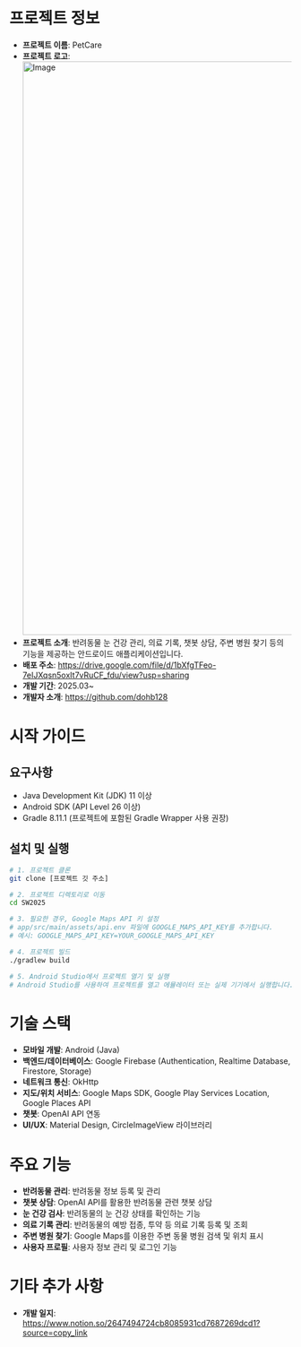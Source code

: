 # 프로젝트 정보

- **프로젝트 이름**: PetCare
- **프로젝트 로고**: <img width="1024" height="1024" alt="Image" src="https://github.com/user-attachments/assets/c7d4bfc1-85d4-4a60-a511-017db42a22a1" />
- **프로젝트 소개**: 반려동물 눈 건강 관리, 의료 기록, 챗봇 상담, 주변 병원 찾기 등의 기능을 제공하는 안드로이드 애플리케이션입니다.
- **배포 주소**: https://drive.google.com/file/d/1bXfgTFeo-7eIJXqsn5oxIt7vRuCF_fdu/view?usp=sharing
- **개발 기간**: 2025.03~
- **개발자 소개**: https://github.com/dohb128



# 시작 가이드

## 요구사항
- Java Development Kit (JDK) 11 이상
- Android SDK (API Level 26 이상)
- Gradle 8.11.1 (프로젝트에 포함된 Gradle Wrapper 사용 권장)

## 설치 및 실행
```bash
# 1. 프로젝트 클론
git clone [프로젝트 깃 주소]

# 2. 프로젝트 디렉토리로 이동
cd SW2025

# 3. 필요한 경우, Google Maps API 키 설정
# app/src/main/assets/api.env 파일에 GOOGLE_MAPS_API_KEY를 추가합니다.
# 예시: GOOGLE_MAPS_API_KEY=YOUR_GOOGLE_MAPS_API_KEY

# 4. 프로젝트 빌드
./gradlew build

# 5. Android Studio에서 프로젝트 열기 및 실행
# Android Studio를 사용하여 프로젝트를 열고 에뮬레이터 또는 실제 기기에서 실행합니다.
```

# 기술 스택

- **모바일 개발**: Android (Java)
- **백엔드/데이터베이스**: Google Firebase (Authentication, Realtime Database, Firestore, Storage)
- **네트워크 통신**: OkHttp
- **지도/위치 서비스**: Google Maps SDK, Google Play Services Location, Google Places API
- **챗봇**: OpenAI API 연동
- **UI/UX**: Material Design, CircleImageView 라이브러리

# 주요 기능

- **반려동물 관리**: 반려동물 정보 등록 및 관리
- **챗봇 상담**: OpenAI API를 활용한 반려동물 관련 챗봇 상담
- **눈 건강 검사**: 반려동물의 눈 건강 상태를 확인하는 기능
- **의료 기록 관리**: 반려동물의 예방 접종, 투약 등 의료 기록 등록 및 조회
- **주변 병원 찾기**: Google Maps를 이용한 주변 동물 병원 검색 및 위치 표시
- **사용자 프로필**: 사용자 정보 관리 및 로그인 기능

# 기타 추가 사항

- **개발 일지**: https://www.notion.so/2647494724cb8085931cd7687269dcd1?source=copy_link